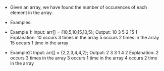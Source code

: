 - Given an array, we have found the number of occurences of each element in the array.

- Examples:

- Example 1:
  Input: arr[] = {10,5,10,15,10,5};
  Output: 10 3
  5 2
  15 1
  Explanation: 10 occurs 3 times in the array
  5 occurs 2 times in the array
  15 occurs 1 time in the array

- Example2:
  Input: arr[] = {2,2,3,4,4,2};
  Output: 2 3
  3 1
  4 2
  Explanation: 2 occurs 3 times in the array
  3 occurs 1 time in the array
  4 occurs 2 time in the array
